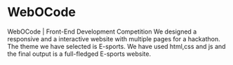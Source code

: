 # WebOCode
WebOCode | Front-End Development Competition
We designed a responsive and a interactive website with multiple pages for a hackathon.
The theme we have selected is E-sports. We have used html,css and js and the final output is a full-fledged E-sports website.  
